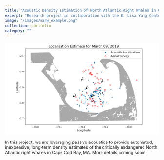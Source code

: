 ```yaml
---
title: "Acoustic Density Estimation of North Atlantic Right Whales in Cape Cod Bay"
excerpt: "Research project in collaboration with the K. Lisa Yang Center for Conservation Bioacoustics."
image: "/images/narw_example.png"
collection: portfolio
category: ""
---
```


![](/images/narw_example.png)

In this project, we are leveraging passive acoustics to provide automated, inexpensive, long-term density estimates of the critically endangered North Atlantic right whales in Cape Cod Bay, MA. More details coming soon!



